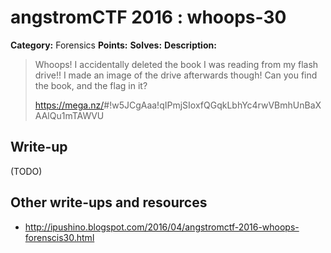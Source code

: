 # angstromCTF 2016 : whoops-30

**Category:** Forensics
**Points:** 
**Solves:** 
**Description:**

> Whoops! I accidentally deleted the book I was reading from my flash drive!! I made an image of the drive afterwards though! Can you find the book, and the flag in it? 
> 
> 
> <https://mega.nz/>#!w5JCgAaa!qIPmjSIoxfQGqkLbhYc4rwVBmhUnBaXAAlQu1mTAWVU


## Write-up

(TODO)

## Other write-ups and resources

* http://ipushino.blogspot.com/2016/04/angstromctf-2016-whoops-forenscis30.html

